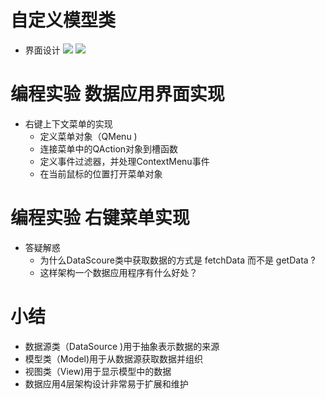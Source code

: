 # 自定义模型类
- 界面设计
    ![](_v_images_/.png)
    ![](_v_images_/.png)

# 编程实验 数据应用界面实现

- 右键上下文菜单的实现
    - 定义菜单对象（QMenu )
    - 连接菜单中的QAction对象到槽函数
    - 定义事件过滤器，并处理ContextMenu事件
    - 在当前鼠标的位置打开菜单对象

# 编程实验 右键菜单实现

- 答疑解惑
    - 为什么DataScoure类中获取数据的方式是 fetchData 而不是 getData ?
    - 这样架构一个数据应用程序有什么好处？

# 小结
- 数据源类（DataSource )用于抽象表示数据的来源
- 模型类（Model)用于从数据源获取数据并组织
- 视图类（View)用于显示模型中的数据
- 数据应用4层架构设计非常易于扩展和维护
